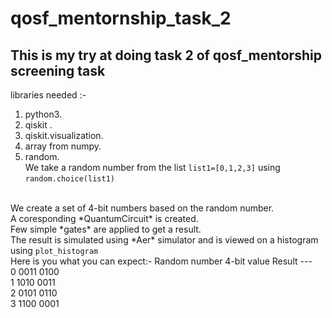 # qosf_mentornship_task_2
## This is my try at doing task 2 of qosf_mentorship screening task
libraries needed :-
  1. python3.
  2. qiskit .
  3. qiskit.visualization.
  4. array from numpy.
  5. random.\
We take a random number from the list <code>list1=[0,1,2,3]</code> using <code>random.choice(list1)</code>
<br>
We create a set of 4-bit numbers based on the random number.
<br>
A coresponding *QuantumCircuit* is created.
<br>
Few simple *gates* are applied to get a result.
<br>
The result is simulated using *Aer* simulator and is viewed on a histogram using <code>plot_histogram</code>
<br>
Here is you what you can expect:-
Random number       4-bit value     Result
---
<br>
   0                  0011           0100  
<br>
   1                  1010           0011               
<br>
   2                  0101           0110
<br>
   3                  1100           0001
